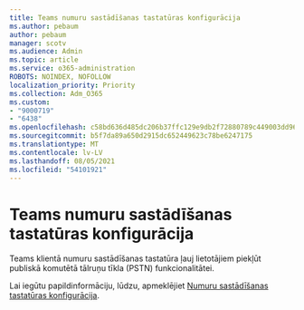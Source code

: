 ```yaml
---
title: Teams numuru sastādīšanas tastatūras konfigurācija
ms.author: pebaum
author: pebaum
manager: scotv
ms.audience: Admin
ms.topic: article
ms.service: o365-administration
ROBOTS: NOINDEX, NOFOLLOW
localization_priority: Priority
ms.collection: Adm_O365
ms.custom:
- "9000719"
- "6438"
ms.openlocfilehash: c58bd636d485dc206b37ffc129e9db2f72880789c449003dd96db562c7a47542
ms.sourcegitcommit: b5f7da89a650d2915dc652449623c78be6247175
ms.translationtype: MT
ms.contentlocale: lv-LV
ms.lasthandoff: 08/05/2021
ms.locfileid: "54101921"
---
```

# <a name="teams-dial-pad-configuration"></a>Teams numuru sastādīšanas tastatūras konfigurācija

Teams klientā numuru sastādīšanas tastatūra ļauj lietotājiem piekļūt publiskā komutētā tālruņu tīkla (PSTN) funkcionalitātei.  

Lai iegūtu papildinformāciju, lūdzu, apmeklējiet [Numuru sastādīšanas tastatūras konfigurācija](https://docs.microsoft.com/microsoftteams/dial-pad-configuration).
